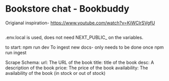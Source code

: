 # Bookstore chat - Bookbuddy

Origianal inspiration- https://www.youtube.com/watch?v=KiWClrSVgfU
##
.env.local is used, does not need NEXT_PUBLIC_ on the variables.


to start:
npm run dev
To ingest new docs- only needs to be done once
npm run ingest



Scrape Schema:
url: The URL of the book
title: title of the book
desc: A description of the book
price: The price of the book
availability: The availability of the book (in stock or out of stock)